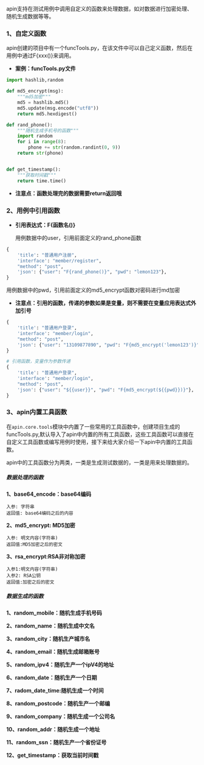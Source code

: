 # 

apin支持在测试用例中调用自定义的函数来处理数据，如对数据进行加密处理、随机生成数据等等。

### 1、自定义函数

apin创建的项目中有一个funcTools.py，在该文件中可以自己定义函数，然后在用例中通过F{xxx()}来调用。

- **案例：funcTools.py文件**

```python
import hashlib,random

def md5_encrypt(msg):
    """md5加密"""
    md5 = hashlib.md5()  
    md5.update(msg.encode("utf8"))  
    return md5.hexdigest()

def rand_phone():
	"""随机生成手机号的函数"""
    import random
    for i in range(8):
        phone += str(random.randint(0, 9))
    return str(phone)


def get_timestamp():
    """获取时间戳"""
    return time.time()

```

- **注意点：函数处理完的数据需要return返回哦**

### 2、用例中引用函数

- **引用表达式：F{函数名()}**

    用例数据中的user，引用前面定义的rand_phone函数

```python
{
	'title': "普通用户注册",
	'interface': "member/register",
	"method": "post",
	'json': {"user": "F{rand_phone()}", "pwd": "lemon123"},
}
```

用例数据中的pwd，引用前面定义的md5_encrypt函数对密码进行md加密

- **注意点：引用的函数，传递的参数如果是变量，则不需要在变量应用表达式外加引号**

```python
{
	'title': "普通用户登录",
	'interface': "member/login",
	"method": "post",
	'json': {"user": "13109877890", "pwd": "F{md5_encrypt('lemon123')}"},
}

# 引用函数，变量作为参数传递
{
	'title': "普通用户登录",
	'interface': "member/login",
	"method": "post",
	'json': {"user": "${{user}}", "pwd": "F{md5_encrypt(${{pwd}})}"},
}
```

### 3、apin内置工具函数

在`apin.core.tools`模块中内置了一些常用的工具函数中，创建项目生成的funcTools.py,默认导入了apin中内置的所有工具函数，这些工具函数可以直接在自定义工具函数或编写用例时使用，接下来给大家介绍一下apin中内置的工具函数。

apin中的工具函数分为两类，一类是生成测试数据的，一类是用来处理数据的。

##### 数据处理的函数

**1、base64_encode：base64编码**

```
入参: 字符串
返回值: base64编码之后的内容
```

**2、md5_encrypt: MD5加密**

```
入参: 明文内容(字符串)
返回值:MD5加密之后的密文
```

**3、rsa_encrypt:RSA非对称加密**

```
入参1:明文内容(字符串)
入参2: RSA公钥
返回值:加密之后的密文
```



##### 数据生成的函数

**1、random_mobile：随机生成手机号码**

**2、random_name：随机生成中文名**

**3、random_city：随机生产城市名**

**4、random_email：随机生成邮箱账号**

**5、random_ipv4：随机生产一个ipV4的地址**

**6、random_date：随机生产一个日期**

**7、radom_date_time:随机生成一个时间**

**8、random_postcode：随机生产一个邮编**

**9、random_company：随机生成一个公司名**

**10、random_addr：随机生成一个地址**

**11、random_ssn：随机生产一个省份证号**

**12、get_timestamp：获取当前时间戳**